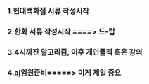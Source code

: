 
### 1.현대백화점 서류 작성시작
### 2.한화 서류 작성시작 ====> 드-랍
### 3.4시까진 알고리즘, 이후 개인플젝 혹은 강의
### 4.aj임원준비=====> 이게 제일 중요